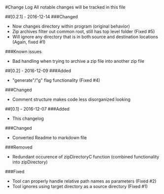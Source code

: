 #Change Log
All notable changes will be tracked in this file

##[0.2.1] - 2016-12-14
###Changed
- Now changes directory within program (original behavior)
- Zip archives filter out common root, still has top level folder (Fixed #5)
- Will ignore any directory that is in both source and destination locations (Again, fixed #1)

###Known issues 
- Bad handling when trying to archive a zip file into another zip file

##[0.2] - 2016-12-09
###Added
- "generate"/"g" flag functionality (Fixed #4)

###Changed
- Comment structure makes code less disorganized looking

##[0.1] - 2016-12-07
###Added
- This changelog 

###Changed
- Converted Readme to markdown file

###Removed
- Redundant occurence of zipDirectoryC function (combined functionality into zipDirectory)

###Fixed
- Tool can properly handle relative path names as parameters (Fixed #2)
- Tool ignores using target directory as a source directory (Fixed #1)
